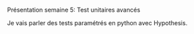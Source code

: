 Présentation semaine 5: Test unitaires avancés

Je vais parler des tests paramétrés en python avec Hypothesis.
